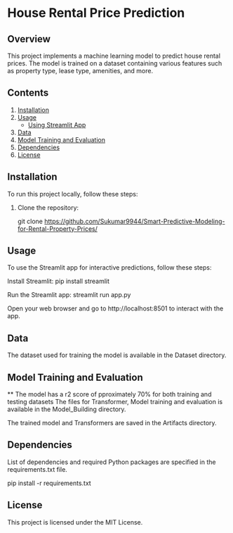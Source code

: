 # House Rental Price Prediction

## Overview

This project implements a machine learning model to predict house rental prices. The model is trained on a dataset containing various features such as property type, lease type, amenities, and more.

## Contents

1. [Installation](#installation)
2. [Usage](#usage)
   - [Using Streamlit App](#streamlit-app)
3. [Data](#data)
4. [Model Training and Evaluation](#model-training)
5. [Dependencies](#dependencies)
6. [License](#license)

## Installation

To run this project locally, follow these steps:

1. Clone the repository:

   git clone https://github.com/Sukumar9944/Smart-Predictive-Modeling-for-Rental-Property-Prices/


## Usage

To use the Streamlit app for interactive predictions, follow these steps:

Install Streamlit:
pip install streamlit

Run the Streamlit app:
streamlit run app.py

Open your web browser and go to http://localhost:8501 to interact with the app.

## Data
The dataset used for training the model is available in the Dataset directory.

## Model Training and Evaluation
** The model has a r2 score of pproximately 70% for both training and testing datasets
The files for Transformer, Model training and evaluation is available in the Model_Building directory.

The trained model and Transformers are saved in the Artifacts directory.

## Dependencies
List of dependencies and required Python packages are specified in the requirements.txt file.

pip install -r requirements.txt

## License
This project is licensed under the MIT License.
